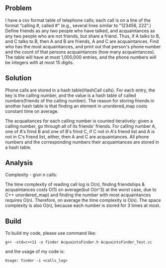 
## Problem

I have a csv format table of telephone calls; each call is on a line of the format “calling #, called #” (e.g., several lines similar to "123456, 222".) Define friends as any two people who have talked, and acquaintances as any two people who are not friends, but share a friend.  Thus, if A talks to B, and C talks to B, then A and B are friends, A and C are acquaintances.  Find who has the most acquaintances, and print out that person's phone number and the count of that persons acquaintances (how many acquaintances). The table will have at most 1,000,000 entries, and the phone numbers will be integers with at most 15 digits.

## Solution

Phone calls are stored in a hash table(HashCall calls). For each entry, the key is
the calling number, and the value is a hash table of called numbers(friends of the
calling number). The reason for storing friends in another hash table is that finding
an element in unordered_map costs constant time on average. 

The acquaitances for each calling number is counted iteratively: given a calling 
number, go through all of its friends' friends. For calling number A, one of A's 
frind B and one of B's frind C, if C not in A's friend list and A is not in C's 
friend list, either, then A and C are acquaintances. All phone numbers and the 
corresponding numbers their acquaintances are stored in a hash table.

## Analysis

Complexity - givn n calls:

The time complexity of reading call log is O(n), finding friendships & acquaintances
costs O(1) on average(but O(n^3) at the worst case, due to C++ unordered_map) and
finding the number with most acquaintances requires O(n). Therefore, on average the
time complexity is O(n).
The space complexity is also O(n), because each number is stored for 3 times at most.

## Build

To build my code, please use command like:

	g++ -std=c++11 -o finder AcquaintsFinder.h AcquaintsFinder_Test.cc

and the usage of my code is:

	Usage: finder -i <calls_log>

